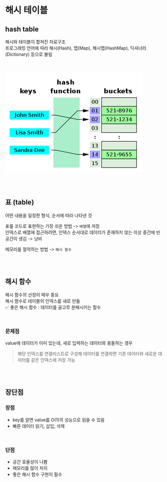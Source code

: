 # 해시 테이블

## hash table

해시와 테이블이 합쳐진 자료구조  
프로그래밍 언어에 따라 해시(Hash), 맵(Map), 해시맵(HashMap), 딕셔너리(Dictionary) 등으로 불림  

<br>

![](../Images/해시테이블.png)

<br><br>

## 표 (table)

어떤 내용을 일정한 형식, 순서에 따라 나타낸 것  

표를 코드로 표현하는 가장 쉬운 방법 -> `배열`에 저장  
인덱스로 배열에 접근하려면, 인덱스 순서대로 데이터가 존재하지 않는 이상 중간에 빈 공간이 생김 -> 낭비

메모리를 절약하는 방법 -> `해시 함수`

<br><br>

## 해시 함수

해시 함수의 선정이 매우 중요  
해시 함수로 테이블의 인덱스를 새로 만듦  
✅ 좋은 해시 함수 : 데이터를 골고루 분배시키는 함수

<br>

### 문제점
value에 데이터가 이미 있는데, 새로 입력하는 데이터와 충돌하는 경우  

> 해당 인덱스를 연결리스트로 구성해 데이터를 연결하면 기존 데이터와 새로운 데이터를 같은 인덱스에 저장 가능

<br><br>

## 장단점

### 장점

* key를 알면 value를 O(1)의 성능으로 읽을 수 있음
* 빠른 데이터 읽기, 삽입, 삭제

<br>

### 단점

* 공간 효율성이 나쁨
* 메모리를 많이 차지
* 좋은 해시 함수 구현이 필수
